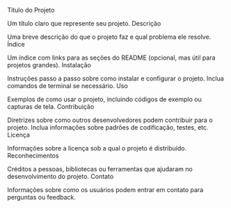 Título do Projeto

Um título claro que represente seu projeto.
Descrição

Uma breve descrição do que o projeto faz e qual problema ele resolve.
Índice

Um índice com links para as seções do README (opcional, mas útil para projetos grandes).
Instalação

Instruções passo a passo sobre como instalar e configurar o projeto. Inclua comandos de terminal se necessário.
Uso

Exemplos de como usar o projeto, incluindo códigos de exemplo ou capturas de tela.
Contribuição

Diretrizes sobre como outros desenvolvedores podem contribuir para o projeto. Inclua informações sobre padrões de codificação, testes, etc.
Licença

Informações sobre a licença sob a qual o projeto é distribuído.
Reconhecimentos

Créditos a pessoas, bibliotecas ou ferramentas que ajudaram no desenvolvimento do projeto.
Contato

Informações sobre como os usuários podem entrar em contato para perguntas ou feedback.
